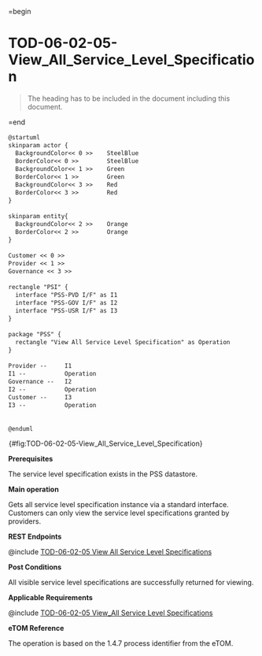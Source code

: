 =begin

# TOD-06-02-05-View_All_Service_Level_Specification

> The heading has to be included in the document including this document.

=end

```plantuml
@startuml
skinparam actor {
  BackgroundColor<< 0 >> 	SteelBlue
  BorderColor<< 0 >> 		SteelBlue
  BackgroundColor<< 1 >> 	Green
  BorderColor<< 1 >> 		Green
  BackgroundColor<< 3 >> 	Red
  BorderColor<< 3 >> 		Red
}

skinparam entity{
  BackgroundColor<< 2 >> 	Orange
  BorderColor<< 2 >> 		Orange
}

Customer << 0 >>
Provider << 1 >>
Governance << 3 >> 

rectangle "PSI" {
  interface "PSS-PVD I/F" as I1
  interface "PSS-GOV I/F" as I2
  interface "PSS-USR I/F" as I3
}

package "PSS" {
  rectangle "View All Service Level Specification" as Operation
}

Provider --	    I1
I1 --           Operation
Governance --   I2
I2 --           Operation
Customer --     I3
I3 --           Operation


@enduml

```

![**TOD-06-02-05**: View All Service Level Specification](../../common/pixel.png){#fig:TOD-06-02-05-View_All_Service_Level_Specification}

**Prerequisites**

The service level specification exists in the PSS datastore.

**Main operation**

Gets all service level specification instance via a standard interface.
Customers can only view the service level specifications granted by providers.

**REST Endpoints**

@include [TOD-06-02-05 View All Service Level Specifications](endpoints/TOD-06-02-05-View_All_Service_Level_Specification-endpoints.md)

**Post Conditions**

All visible service level specifications are successfully returned for viewing.

**Applicable Requirements**

@include [TOD-06-02-05 View_All Service Level Specifications](requirements/TOD-06-02-05-View_All_Service_Level_Specification-requirements.md)

**eTOM Reference**

The operation is based on the 1.4.7 process identifier from the eTOM.

